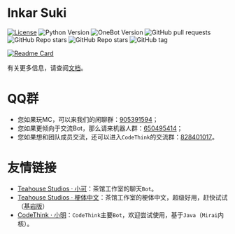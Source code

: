 # Inkar Suki
[![License](https://img.shields.io/github/license/codethink-cn/Inkar-Suki.svg)](LICENSE)
![Python Version](https://img.shields.io/badge/python-3.8+-blue.svg)
![OneBot Version](https://img.shields.io/badge/OneBot-v11-black.svg)
![GitHub pull requests](https://img.shields.io/github/issues-pr/codethink-cn/Inkar-Suki)
![GitHub Repo stars](https://img.shields.io/github/stars/codethink-cn/Inkar-Suki?style=social)
![GitHub Repo stars](https://img.shields.io/github/forks/codethink-cn/Inkar-Suki?style=social)
![GitHub tag](https://img.shields.io/github/v/tag/codethink-cn/Inkar-Suki?include_prereleases)

[![Readme Card](https://github-readme-stats.vercel.app/api/pin/?username=codethink-cn&repo=Inkar-Suki)](https://github.com/codethink-cn/Inkar-Suki)

有关更多信息，请查阅[文档](https://www.inkar-suki.xyz)。

# QQ群
- 您如果玩MC，可以来我们的闲聊群：[905391594](https://jq.qq.com/?_wv=1027&k=B0eNmmnC)；
- 您如果更倾向于交流Bot，那么请来机器人群：[650495414](https://jq.qq.com/?_wv=1027&k=pZdzAJsS)；
- 您如果想和团队成员交流，还可以进入`CodeThink`的交流群：[828401017](https://jq.qq.com/?_wv=1027&k=O2A9GiCQ)。

# 友情链接
- [Teahouse Studios · 小可](https://github.com/Teahouse-Studios/bot)：茶馆工作室的聊天`Bot`。
- [Teahouse Studios · 梗体中文](https://github.com/Teahouse-Studios/mcwzh-meme-resourcepack)：茶馆工作室的梗体中文，超级好用，赶快试试（[基岩版](https://github.com/Teahouse-Studios/mcwzh-meme-resourcepack-bedrock)）
- [CodeThink · 小明](https://github.com/codethink-cn/xiaoming)：`CodeThink`主要`Bot`，欢迎尝试使用，基于`Java`（`Mirai`内核）。
